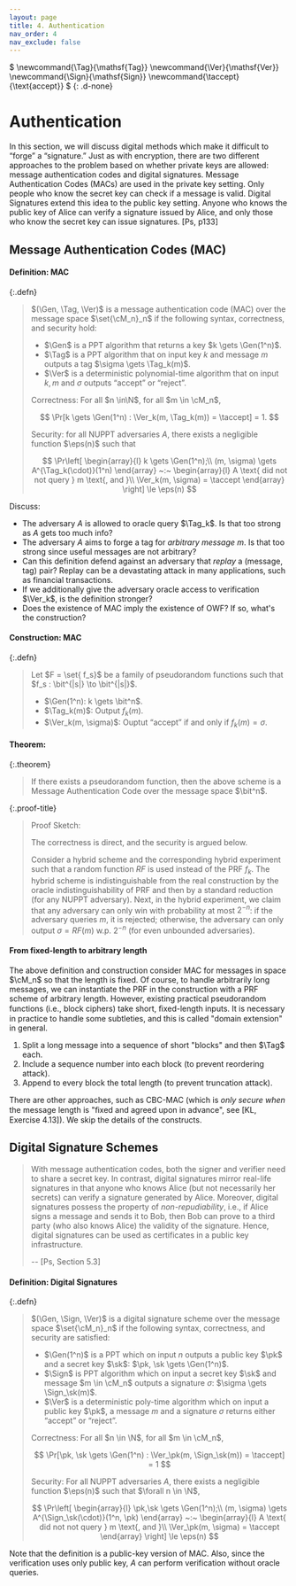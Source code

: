 ```yaml
---
layout: page
title: 4. Authentication
nav_order: 4
nav_exclude: false
---
```


$
\newcommand{\Tag}{\mathsf{Tag}}
\newcommand{\Ver}{\mathsf{Ver}}
\newcommand{\Sign}{\mathsf{Sign}}
\newcommand{\taccept}{\text{accept}}
$
{: .d-none}

Authentication
================

In this section, we will discuss digital methods which make
it difficult to “forge” a “signature.” Just as with encryption, there
are two different approaches to the problem based on whether
private keys are allowed: message authentication codes and digital
signatures. Message Authentication Codes (MACs) are used in
the private key setting. Only people who know the secret key
can check if a message is valid. Digital Signatures extend this
idea to the public key setting. Anyone who knows the public key
of Alice can verify a signature issued by Alice, and only those
who know the secret key can issue signatures. [Ps, p133]

Message Authentication Codes (MAC)
-------------------------

#### **Definition:** MAC

{:.defn}
> $(\Gen, \Tag, \Ver)$ is a message authentication code (MAC) over 
> the message space $\set{\cM_n}_n$ if the following syntax, correctness, and security hold:
> 
> - $\Gen$ is a PPT algorithm that returns a key $k \gets \Gen(1^n)$.
> - $\Tag$ is a PPT algorithm that on input key $k$ and message $m$ outputs a tag $\sigma \gets \Tag_k(m)$.
> - $\Ver$ is a deterministic polynomial-time algorithm that on input $k, m$ and $\sigma$ 
>   outputs “accept” or “reject”.
> 
> Correctness: For all $n \in\N$, for all $m \in \cM_n$,
> 
> $$
> \Pr[k \gets \Gen(1^n) : \Ver_k(m, \Tag_k(m)) = \taccept] = 1.
> $$
> 
> Security: for all NUPPT adversaries $A$, there exists a negligible function $\eps(n)$
> such that
> 
> $$
> \Pr\left[
> \begin{array}{l}
> k \gets \Gen(1^n);\\
> (m, \sigma) \gets A^{\Tag_k(\cdot)}(1^n)
> \end{array}
>  ~:~
> \begin{array}{l}
> A \text{ did not not query } m \text{, and }\\ 
> \Ver_k(m, \sigma) = \taccept
> \end{array}
> \right] \le \eps(n)
> $$

Discuss:

- The adversary $A$ is allowed to oracle query $\Tag_k$. Is that too strong as $A$ gets too much info?
- The adversary $A$ aims to forge a tag for *arbitrary message* $m$. Is that too strong since useful messages are not arbitrary?
- Can this definition defend against an adversary that *replay* a (message, tag) pair? Replay can be a devastating attack in many applications, such as financial transactions.
- If we additionally give the adversary oracle access to verification $\Ver_k$, is the definition stronger?
- Does the existence of MAC imply the existence of OWF? If so, what's the construction?

#### **Construction:** MAC

{:.defn}
> Let $F = \set{ f_s}$ be a family of pseudorandom functions such that 
> $f_s : \bit^{|s|} \to \bit^{|s|}$.
> 
> - $\Gen(1^n): k \gets \bit^n$.
> - $\Tag_k(m)$: Output $f_k(m)$.
> - $\Ver_k(m, \sigma)$: Ouptut “accept” if and only if $f_k(m) = \sigma$.

#### **Theorem:**

{:.theorem}
> If there exists a pseudorandom function, then the above scheme is a 
> Message Authentication Code over the message space $\bit^n$.

{:.proof-title}
> Proof Sketch:
> 
> The correctness is direct, and the security is argued below.
> 
> Consider a hybrid scheme and the corresponding hybrid experiment such that
> a random function $RF$ is used instead of the PRF $f_k$.
> The hybrid scheme is indistinguishable from the real construction
> by the oracle indistinguishability of PRF and then by a standard reduction
> (for any NUPPT adversary).
> Next, in the hybrid experiment, we claim that any adversary 
> can only win with probability at most $2^{-n}$:
> if the adversary queries $m$, it is rejected;
> otherwise, the adversary can only output $\sigma = RF(m)$ w.p. $2^{-n}$
> (for even unbounded adversaries).

#### From fixed-length to arbitrary length

The above definition and construction consider MAC for messages in space $\cM_n$ so that
the length is fixed.
Of course, to handle arbitrarily long messages,
we can instantiate the PRF in the construction with a PRF scheme of arbitrary length.
However, existing
practical pseudorandom functions (i.e., block ciphers) take short, ﬁxed-length inputs.
It is necessary in practice to handle some subtleties, and this is called "domain extension" in general.

1. Split a long message into a sequence of short "blocks" and then $\Tag$ each.
2. Include a sequence number into each block (to prevent reordering attack).
3. Append to every block the total length (to prevent truncation attack).

There are other approaches, such as CBC-MAC (which is *only secure when* 
the message length is "ﬁxed and agreed upon in advance", see [KL, Exercise 4.13]).
We skip the details of the constructs.

Digital Signature Schemes
-------------------------

> With message authentication codes, both the signer and verifier need to share a secret key.
> In contrast, digital signatures mirror real-life signatures in that anyone who knows Alice 
> (but not necessarily her secrets) can verify a signature generated by Alice.
> Moreover, digital signatures possess the property of *non-repudiability*, 
> i.e., if Alice signs a message and sends it to Bob, 
> then Bob can prove to a third party (who also knows Alice) the validity of the signature. 
> Hence, digital signatures can be used as certificates in a public key infrastructure.
> 
> -- [Ps, Section 5.3]

#### **Definition:** Digital Signatures

{:.defn}
> $(\Gen, \Sign, \Ver)$ is a digital signature scheme over the message space $\set{\cM_n}_n$ 
> if the following syntax, correctness, and security are satisfied:
> 
> - $\Gen(1^n)$ is a PPT which on input $n$ outputs a public key $\pk$ and a secret key $\sk$: $\pk, \sk \gets \Gen(1^n)$. 
> - $\Sign$ is PPT algorithm which on input a secret key $\sk$ and message $m \in \cM_n$ 
>   outputs a signature $\sigma$: $\sigma \gets \Sign_\sk(m)$.
> - $\Ver$ is a deterministic poly-time algorithm which on input a public key $\pk$, 
>   a message $m$ and a signature $\sigma$ returns either “accept” or “reject”.
> 
> Correctness:
> For all $n \in \N$, for all $m \in \cM_n$,
> 
> $$ 
> \Pr[\pk, \sk \gets \Gen(1^n) : \Ver_\pk(m, \Sign_\sk(m)) = \taccept] = 1
> $$
> 
> Security:
> For all NUPPT adversaries $A$, there exists a negligible function $\eps(n)$ such that
> $\forall n \in \N$,
> 
> $$
> \Pr\left[
> \begin{array}{l}
> \pk,\sk \gets \Gen(1^n);\\
> (m, \sigma) \gets A^{\Sign_\sk(\cdot)}(1^n, \pk)
> \end{array}
>  ~:~
> \begin{array}{l}
> A \text{ did not not query } m \text{, and }\\ 
> \Ver_\pk(m, \sigma) = \taccept
> \end{array}
> \right] \le \eps(n)
> $$

Note that the definition is a public-key version of MAC. 
Also, since the verification uses only public key, $A$ can perform verification without oracle queries.


